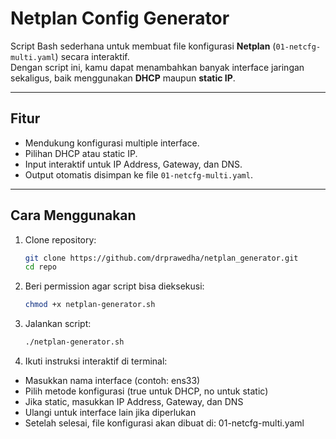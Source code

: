 # Netplan Config Generator

Script Bash sederhana untuk membuat file konfigurasi **Netplan** (`01-netcfg-multi.yaml`) secara interaktif.  
Dengan script ini, kamu dapat menambahkan banyak interface jaringan sekaligus, baik menggunakan **DHCP** maupun **static IP**.

---

## Fitur
- Mendukung konfigurasi multiple interface.
- Pilihan DHCP atau static IP.
- Input interaktif untuk IP Address, Gateway, dan DNS.
- Output otomatis disimpan ke file `01-netcfg-multi.yaml`.

---

## Cara Menggunakan

1. Clone repository:
   ```bash
   git clone https://github.com/drprawedha/netplan_generator.git
   cd repo
   ```
2. Beri permission agar script bisa dieksekusi:
   ```bash
   chmod +x netplan-generator.sh
   ```
3. Jalankan script:
   ```bash
   ./netplan-generator.sh
   ```
4. Ikuti instruksi interaktif di terminal:
- Masukkan nama interface (contoh: ens33)
- Pilih metode konfigurasi (true untuk DHCP, no untuk static)
- Jika static, masukkan IP Address, Gateway, dan DNS
- Ulangi untuk interface lain jika diperlukan
- Setelah selesai, file konfigurasi akan dibuat di: 01-netcfg-multi.yaml
